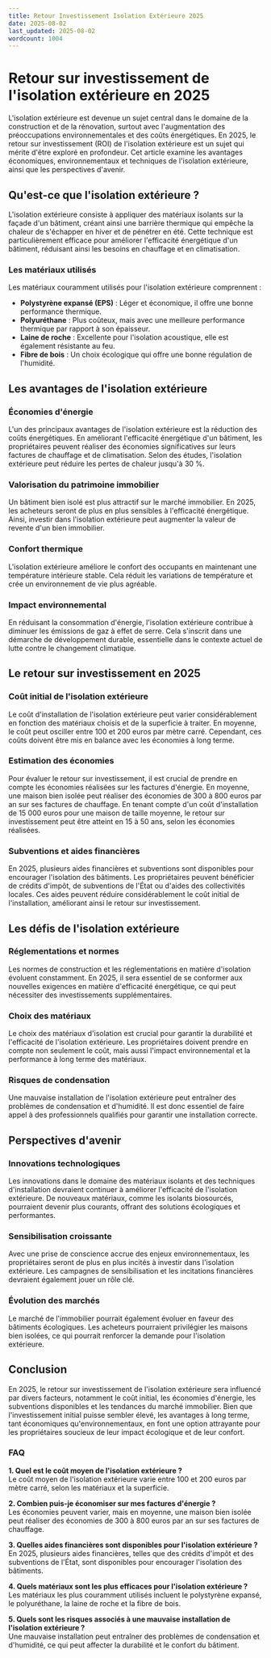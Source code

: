 ```yaml
---
title: Retour Investissement Isolation Extérieure 2025
date: 2025-08-02
last_updated: 2025-08-02
wordcount: 1004
---
```


# Retour sur investissement de l'isolation extérieure en 2025

L'isolation extérieure est devenue un sujet central dans le domaine de la construction et de la rénovation, surtout avec l'augmentation des préoccupations environnementales et des coûts énergétiques. En 2025, le retour sur investissement (ROI) de l'isolation extérieure est un sujet qui mérite d'être exploré en profondeur. Cet article examine les avantages économiques, environnementaux et techniques de l'isolation extérieure, ainsi que les perspectives d'avenir.

## Qu'est-ce que l'isolation extérieure ?

L'isolation extérieure consiste à appliquer des matériaux isolants sur la façade d'un bâtiment, créant ainsi une barrière thermique qui empêche la chaleur de s'échapper en hiver et de pénétrer en été. Cette technique est particulièrement efficace pour améliorer l'efficacité énergétique d'un bâtiment, réduisant ainsi les besoins en chauffage et en climatisation.

### Les matériaux utilisés

Les matériaux couramment utilisés pour l'isolation extérieure comprennent :

- **Polystyrène expansé (EPS)** : Léger et économique, il offre une bonne performance thermique.
- **Polyuréthane** : Plus coûteux, mais avec une meilleure performance thermique par rapport à son épaisseur.
- **Laine de roche** : Excellente pour l'isolation acoustique, elle est également résistante au feu.
- **Fibre de bois** : Un choix écologique qui offre une bonne régulation de l'humidité.

## Les avantages de l'isolation extérieure

### Économies d'énergie

L'un des principaux avantages de l'isolation extérieure est la réduction des coûts énergétiques. En améliorant l'efficacité énergétique d'un bâtiment, les propriétaires peuvent réaliser des économies significatives sur leurs factures de chauffage et de climatisation. Selon des études, l'isolation extérieure peut réduire les pertes de chaleur jusqu'à 30 %.

### Valorisation du patrimoine immobilier

Un bâtiment bien isolé est plus attractif sur le marché immobilier. En 2025, les acheteurs seront de plus en plus sensibles à l'efficacité énergétique. Ainsi, investir dans l'isolation extérieure peut augmenter la valeur de revente d'un bien immobilier.

### Confort thermique

L'isolation extérieure améliore le confort des occupants en maintenant une température intérieure stable. Cela réduit les variations de température et crée un environnement de vie plus agréable.

### Impact environnemental

En réduisant la consommation d'énergie, l'isolation extérieure contribue à diminuer les émissions de gaz à effet de serre. Cela s'inscrit dans une démarche de développement durable, essentielle dans le contexte actuel de lutte contre le changement climatique.

## Le retour sur investissement en 2025

### Coût initial de l'isolation extérieure

Le coût d'installation de l'isolation extérieure peut varier considérablement en fonction des matériaux choisis et de la superficie à traiter. En moyenne, le coût peut osciller entre 100 et 200 euros par mètre carré. Cependant, ces coûts doivent être mis en balance avec les économies à long terme.

### Estimation des économies

Pour évaluer le retour sur investissement, il est crucial de prendre en compte les économies réalisées sur les factures d'énergie. En moyenne, une maison bien isolée peut réaliser des économies de 300 à 800 euros par an sur ses factures de chauffage. En tenant compte d'un coût d'installation de 15 000 euros pour une maison de taille moyenne, le retour sur investissement peut être atteint en 15 à 50 ans, selon les économies réalisées.

### Subventions et aides financières

En 2025, plusieurs aides financières et subventions sont disponibles pour encourager l'isolation des bâtiments. Les propriétaires peuvent bénéficier de crédits d'impôt, de subventions de l'État ou d'aides des collectivités locales. Ces aides peuvent réduire considérablement le coût initial de l'installation, améliorant ainsi le retour sur investissement.

## Les défis de l'isolation extérieure

### Réglementations et normes

Les normes de construction et les réglementations en matière d'isolation évoluent constamment. En 2025, il sera essentiel de se conformer aux nouvelles exigences en matière d'efficacité énergétique, ce qui peut nécessiter des investissements supplémentaires.

### Choix des matériaux

Le choix des matériaux d'isolation est crucial pour garantir la durabilité et l'efficacité de l'isolation extérieure. Les propriétaires doivent prendre en compte non seulement le coût, mais aussi l'impact environnemental et la performance à long terme des matériaux.

### Risques de condensation

Une mauvaise installation de l'isolation extérieure peut entraîner des problèmes de condensation et d'humidité. Il est donc essentiel de faire appel à des professionnels qualifiés pour garantir une installation correcte.

## Perspectives d'avenir

### Innovations technologiques

Les innovations dans le domaine des matériaux isolants et des techniques d'installation devraient continuer à améliorer l'efficacité de l'isolation extérieure. De nouveaux matériaux, comme les isolants biosourcés, pourraient devenir plus courants, offrant des solutions écologiques et performantes.

### Sensibilisation croissante

Avec une prise de conscience accrue des enjeux environnementaux, les propriétaires seront de plus en plus incités à investir dans l'isolation extérieure. Les campagnes de sensibilisation et les incitations financières devraient également jouer un rôle clé.

### Évolution des marchés

Le marché de l'immobilier pourrait également évoluer en faveur des bâtiments écologiques. Les acheteurs pourraient privilégier les maisons bien isolées, ce qui pourrait renforcer la demande pour l'isolation extérieure.

## Conclusion

En 2025, le retour sur investissement de l'isolation extérieure sera influencé par divers facteurs, notamment le coût initial, les économies d'énergie, les subventions disponibles et les tendances du marché immobilier. Bien que l'investissement initial puisse sembler élevé, les avantages à long terme, tant économiques qu'environnementaux, en font une option attrayante pour les propriétaires soucieux de leur impact écologique et de leur confort.

### FAQ

**1. Quel est le coût moyen de l'isolation extérieure ?**  
Le coût moyen de l'isolation extérieure varie entre 100 et 200 euros par mètre carré, selon les matériaux et la superficie.

**2. Combien puis-je économiser sur mes factures d'énergie ?**  
Les économies peuvent varier, mais en moyenne, une maison bien isolée peut réaliser des économies de 300 à 800 euros par an sur ses factures de chauffage.

**3. Quelles aides financières sont disponibles pour l'isolation extérieure ?**  
En 2025, plusieurs aides financières, telles que des crédits d'impôt et des subventions de l'État, sont disponibles pour encourager l'isolation des bâtiments.

**4. Quels matériaux sont les plus efficaces pour l'isolation extérieure ?**  
Les matériaux les plus couramment utilisés incluent le polystyrène expansé, le polyuréthane, la laine de roche et la fibre de bois.

**5. Quels sont les risques associés à une mauvaise installation de l'isolation extérieure ?**  
Une mauvaise installation peut entraîner des problèmes de condensation et d'humidité, ce qui peut affecter la durabilité et le confort du bâtiment.